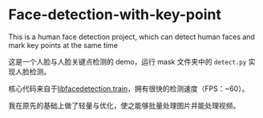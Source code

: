 # Face-detection-with-key-point
This is a human face detection project, which can detect human faces and mark key points at the same time

这是一个人脸与人脸关键点检测的 demo，运行 mask 文件夹中的 ```detect.py``` 实现人脸检测。

核心代码来自于[libfacedetection.train](https://github.com/ShiqiYu/libfacedetection.train)，拥有很快的检测速度（FPS：~60）。

我在原先的基础上做了轻量与优化，使之能够批量处理图片并能处理视频。

